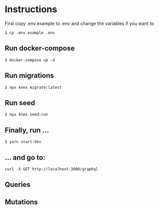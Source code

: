 # Instructions
First copy .env.example to .env and change the variables if you want to

```$ cp .env.example .env```

## Run docker-compose
```$ docker-compose up -d```

## Run migrations
```$ npx knex migrate:latest```

## Run seed
```$ npx knex seed:run```

## Finally, run ...
```$ yarn start:dev```

## ... and go to:
```curl -X GET http://localhost:3000/graphql```

## Queries


## Mutations